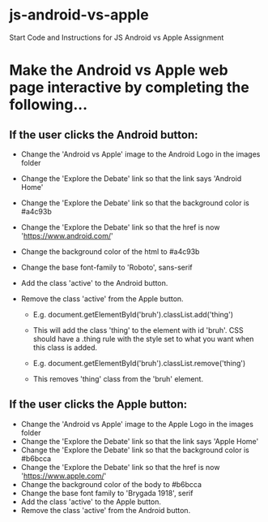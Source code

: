 # js-android-vs-apple
Start Code and Instructions for JS Android vs Apple Assignment


# Make the Android vs Apple web page interactive by completing the following...

## If the user clicks the Android button:

  - Change the 'Android vs Apple' image to the Android Logo in the images folder
  - Change the 'Explore the Debate' link so that the link says 'Android Home'
  - Change the 'Explore the Debate' link so that the background color is #a4c93b
  - Change the 'Explore the Debate' link so that the href is now 'https://www.android.com/'
  - Change the background color of the html to #a4c93b
  - Change the base font-family to 'Roboto', sans-serif
  - Add the class 'active' to the Android button.
  - Remove the class 'active' from the Apple button.

    - E.g. document.getElementById('bruh').classList.add('thing') 
    - This will add the class 'thing' to the element with id 'bruh'. CSS should have a .thing rule with the style set to what you want when this class is added.

    - E.g. document.getElementById('bruh').classList.remove('thing')
    - This removes 'thing' class from the 'bruh' element.

## If the user clicks the Apple button:

  - Change the 'Android vs Apple' image to the Apple Logo in the images folder
  - Change the 'Explore the Debate' link so that the link says 'Apple Home'
  - Change the 'Explore the Debate' link so that the background color is #b6bcca
  - Change the 'Explore the Debate' link so that the href is now 'https://www.apple.com/'
  - Change the background color of the body to #b6bcca
  - Change the base font family to 'Brygada 1918', serif
  - Add the class 'active' to the Apple button.
  - Remove the class 'active' from the Android button.